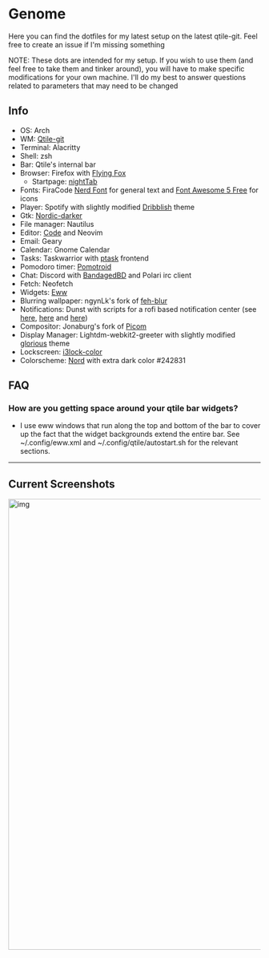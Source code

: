 # Genome
Here you can find the dotfiles for my latest setup on the latest qtile-git. Feel free to create an issue if I'm missing something

NOTE: These dots are intended for my setup. If you wish to use them (and feel free to take them and tinker around), you will have to make specific modifications
for your own machine. I'll do my best to answer questions related to parameters that may need to be changed

## Info
- OS: Arch
- WM: [Qtile-git](https://github.com/qtile/qtile)
- Terminal: Alacritty
- Shell: zsh
- Bar: Qtile's internal bar
- Browser: Firefox with [Flying Fox](https://github.com/akshat46/FlyingFox)
  - Startpage: [nightTab](https://github.com/zombieFox/nightTab)
- Fonts: FiraCode [Nerd Font](https://github.com/ryanoasis/nerd-fonts) for general text and [Font Awesome 5 Free](https://fontawesome.com/) for icons
- Player: Spotify with slightly modified [Dribblish](https://github.com/morpheusthewhite/spicetify-themes/tree/master/Dribbblish) theme
- Gtk: [Nordic-darker](https://github.com/EliverLara/Nordic)
- File manager: Nautilus
- Editor: [Code](https://github.com/microsoft/vscode) and Neovim
- Email: Geary
- Calendar: Gnome Calendar
- Tasks: Taskwarrior with [ptask](https://wpitchoune.net/ptask/) frontend
- Pomodoro timer: [Pomotroid](https://github.com/Splode/pomotroid)
- Chat: Discord with [BandagedBD](https://github.com/rauenzi/BetterDiscordApp) and Polari irc client
- Fetch: Neofetch
- Widgets: [Eww](https://github.com/elkowar/eww)
- Blurring wallpaper: ngynLk's fork of [feh-blur](https://github.com/ngynLk/feh-blur-wallpaper)
- Notifications: Dunst with scripts for a rofi based notification center (see [here](https://github.com/Barbarossa93/Genome/blob/4a08d3cfd0900807aefaa9f9241a6dbf926c549b/.config/dunst/dunstrc#L77), [here](https://github.com/Barbarossa93/Genome/blob/main/.local/bin/dunst_logger.sh) and [here](https://github.com/Barbarossa93/Genome/blob/main/.local/bin/rofi_notif_center.sh))
- Compositor: Jonaburg's fork of [Picom](https://github.com/jonaburg/picom)
- Display Manager: Lightdm-webkit2-greeter with slightly modified [glorious](https://github.com/manilarome/lightdm-webkit2-theme-glorious) theme
- Lockscreen: [i3lock-color](https://github.com/Raymo111/i3lock-color)
- Colorscheme: [Nord](https://www.nordtheme.com/) with extra dark color #242831

## FAQ

### How are you getting space around your qtile bar widgets?
- I use eww windows that run along the top and bottom of the bar to cover up the fact that the widget backgrounds extend the entire bar. See ~/.config/eww.xml and ~/.config/qtile/autostart.sh for the relevant sections.
***
## Current Screenshots
<img src="https://raw.githubusercontent.com/Barbarossa93/Genome/main/out.png" alt="img" align="center" width="900px">
